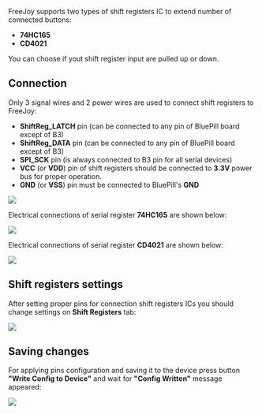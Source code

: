 FreeJoy supports two types of shift registers IC to extend number of connected buttons: 

* **74HC165**
* **CD4021**

You can choose if yout shift register input are pulled up or down.

## Connection

Only 3 signal wires and 2 power wires are used to connect shift registers to FreeJoy:

* **ShiftReg_LATCH** pin (can be connected to any pin of BluePill board except of B3)
* **ShiftReg_DATA** pin (can be connected to any pin of BluePill board except of B3)
* **SPI_SCK** pin (is always connected to B3 pin for all serial devices)
* **VCC** (or **VDD**) pin of shift registers should be connected to **3.3V** power bus for proper operation. 
* **GND** (or **VSS**) pin must be connected to BluePill's **GND**

![](https://github.com/FreeJoy-Team/FreeJoyConfigurator/blob/master/images/shift_registers/shift_registers_tab.png)

Electrical connections of serial register **74HC165** are shown below:

![](https://github.com/FreeJoy-Team/FreeJoyConfigurator/blob/master/images/shift_registers/74hc165_connection.png)

Electrical connections of serial register **CD4021** are shown below:

![](https://github.com/FreeJoy-Team/FreeJoyConfigurator/blob/master/images/shift_registers/cd4021_connection.jpg)

## Shift registers settings

After setting proper pins for connection shift registers ICs you should change settings on **Shift Registers** tab:

![](https://github.com/FreeJoy-Team/FreeJoyConfigurator/blob/master/images/shift_registers/shift_register_setting.png)

## Saving changes

For applying pins configuration and saving it to the device press button **"Write Config to Device"** and wait for **"Config Written"** message appeared:

![](https://github.com/FreeJoy-Team/FreeJoyConfigurator/blob/master/images/config_written.png)
